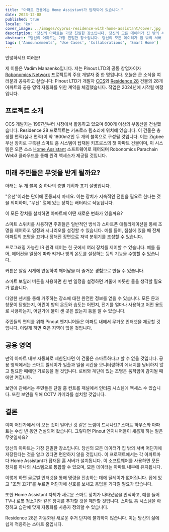 ```yaml
---
title: "아파트 건물에는 Home Assistant가 탑재되어 있습니다."
date: 2023-12-08
published: true
locale: 'ko'
cover_image: ../images/cyprus-residence-with-home-assistant/cover.jpg
description: "당신의 아파트는 가장 친밀한 장소입니다. 당신의 모든 데이터가 집 밖의 서버 어딘가에 저장된다는 것을 알고 있다면 편안하지 않을 것입니다. 이 프로젝트에서는 각 아파트마다 Home Assistant가 장착된 홈 서버가 설치됩니다."
abstract: "당신의 아파트는 가장 친밀한 장소입니다. 당신의 모든 데이터가 집 밖의 서버 어딘가에 저장된다는 것을 알고 있다면 편안하지 않을 것입니다. 이 프로젝트에서는 각 아파트마다 Home Assistant가 장착된 홈 서버가 설치됩니다."
tags: ['Announcements', 'Use Cases', 'Collaborations', 'Smart Home']
---
```


안녕하세요 여러분!

제 이름은 Vadim Manaenko입니다. 저는 Pinout LTD의 공동 창업자이자 [Robonomics Network](https://robonomics.network/) 프로젝트의 주요 개발자 중 한 명입니다. 오늘은 큰 소식을 여러분과 공유하고 싶습니다: Pinout LTD가 개발자 [CCS](https://www.stylianidesgroup.com/)와 [Residence 28](https://www.stylianidesgroup.com/property/residence-28) 건물의 28개 아파트와 공용 영역 자동화를 위한 계약을 체결했습니다. 작업은 2024년에 시작될 예정입니다.

## 프로젝트 소개

CCS 개발자는 1997년부터 시장에서 활동하고 있으며 600개 이상의 부동산을 건설했습니다. Residence 28 프로젝트는 키프로스 림소리에 위치해 있습니다. 이 건물은 총 생활 면적(실내 면적)이 약 1800m2인 두 개의 블록으로 구성될 것입니다. 이는 Zigbee 무선 장치로 구축된 스마트 홈 시스템이 탑재된 키프로스의 첫 아파트 건물이며, 이 시스템은 오픈 소스 [Home Assistant](https://www.home-assistant.io/) 소프트웨어로 제어되며 Robonomics Parachain Web3 클라우드를 통해 원격 액세스가 제공될 것입니다.

## 미래 주민들은 무엇을 받게 될까요?

아래는 두 개 블록 중 하나의 층별 계획과 표기 설명입니다.

<!-- ![Smart home floor plan](../images/cyprus-residence-with-home-assistant/smart-home-floor-plan-cyprus-residence.jpg) -->

<rb-image zoom src="./images/cyprus-residence-with-home-assistant/smart-home-floor-plan-cyprus-residence.jpg" alt="Smart home floor plan" />

"유선"이라는 단어에 혼동되지 마세요. 이는 장치가 지속적인 전원을 필요로 한다는 것을 의미하며, "무선" 열에 있는 장치는 배터리로 작동됩니다.

이 모든 장치를 설치하면 아파트에 어떤 새로운 변화가 있을까요?

스마트 스위치를 사용하면 주민들은 일반적인 방식과 스마트폰 애플리케이션을 통해 조명을 제어하고 일정과 시나리오를 설정할 수 있습니다. 예를 들어, 침실에 있을 때 전체 아파트의 조명을 끄거나 정해진 장면으로 저녁 분위기를 조성할 수 있습니다.

프로그래밍 가능한 IR 원격 제어는 한 곳에서 여러 장치를 제어할 수 있습니다. 예를 들어, 에어컨을 일정에 따라 켜거나 방의 온도를 설정하는 등의 기능을 수행할 수 있습니다.

커튼은 알람 시계에 연동하여 깨어남을 더 즐거운 경험으로 만들 수 있습니다.

스마트 보일러 버튼을 사용하면 한 번 일정을 설정하면 겨울에 따뜻한 물을 생각할 필요가 없습니다.

다양한 센서를 통해 거주하는 장소에 대한 완전한 정보를 얻을 수 있습니다. 모든 문과 창문이 닫혔는지, 어린이 방의 온도와 습도는 어떤지, 전기를 얼마나 사용하고 어떤 용도로 사용하는지, 어딘가에 물이 샌 곳은 없는지 등을 알 수 있습니다.

주민들의 편의를 위해 Pinout 엔지니어들은 아파트 내에서 무거운 인터넷을 제공할 것입니다. 이렇게 하면 죽은 지역이 없을 것입니다.

## 공용 영역

만약 아파트 내부 자동화로 제한된다면 이 건물은 스마트하다고 할 수 없을 것입니다. 공용 영역에서는 스마트 릴레이가 일출과 일몰 시간을 모니터링하여 에너지를 낭비하지 않고 필요한 때에만 가로등을 켤 것입니다. 로비와 계단에 있는 조명은 움직임이 감지될 때에만 켜집니다.

보안에 관해서는 주민들은 단일 홈 컨트롤 패널에서 인터콤 시스템에 액세스 수 있습니다. 또한 보안을 위해 CCTV 카메라를 설치할 것입니다.

<!-- ![Smart home lobby plan](../images/cyprus-residence-with-home-assistant/smart-home-lobby-plan-cyprus-residence.jpg) -->

<rb-image zoom src="./images/cyprus-residence-with-home-assistant/smart-home-lobby-plan-cyprus-residence.jpg" alt="Smart home lobby plan" />

## 결론

이미 어딘가에서 이 모든 것이 일어난 것 같은 느낌이 드시나요? 스마트 하우스와 아파트는 수십 년 동안 건설되어 왔습니다. 그렇다면 Pinout 엔지니어들이 새롭게 하는 일은 무엇일까요?

당신의 아파트는 가장 친밀한 장소입니다. 당신의 모든 데이터가 집 밖의 서버 어딘가에 저장된다는 것을 알고 있다면 편안하지 않을 것입니다. 이 프로젝트에서는 각 아파트마다 Home Assistant가 탑재된 홈 서버가 설치됩니다. 이 소프트웨어를 사용하면 모든 장치를 하나의 시스템으로 통합할 수 있으며, 모든 데이터는 아파트 내부에 유지됩니다.

이렇게 하면 글로벌 인터넷을 통해 명령을 전송하는 데에 딜레이가 없어집니다. 집에 있고 "조명 끄기"를 누르면 어딘가에 신호를 보내고 응답을 기다릴 필요가 없습니다.

또한 Home Assistant 자체가 새로운 스마트 장치가 나타났음을 인식하고, 예를 들어 TV나 로봇 청소기와 같은 장치를 추가할 것을 제안할 것입니다. 스마트 홈 시스템을 확장하고 습관에 맞게 자동화를 사용자 정의할 수 있습니다.

Residence 28은 자동화된 새로운 주거 단지에 불과하지 않습니다. 이는 당신의 삶에 쉽게 적응하는 스마트 홈입니다.